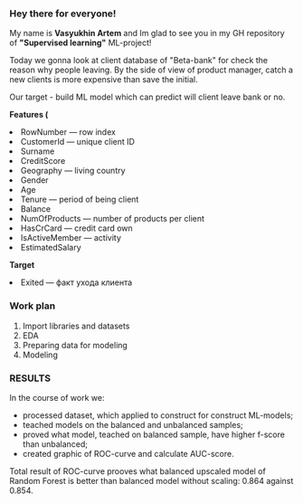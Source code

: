 <h3><b>Hey there for everyone!</b></h3>

My name is <b>Vasyukhin Artem</b> and Im glad to see you in my GH repository of <b>"Supervised learning"</b> ML-project!

Today we gonna look at client database of "Beta-bank" for check the reason why people leaving. By the side of view of product manager, catch a new clients is more expensive than save the initial.

Our target - build ML model which can predict will client leave bank or no.

<b>Features (</b>
<p>
<li>RowNumber — row index</li>
<li>CustomerId — unique client ID</li>
<li>Surname</li>
<li>CreditScore</li>
<li>Geography — living country</li>
<li>Gender</li>
<li>Age</li>
<li>Tenure — period of being client</li>
<li>Balance</li>
<li>NumOfProducts — number of products per client</li>
<li>HasCrCard — credit card own</li>
<li>IsActiveMember — activity</li>
<li>EstimatedSalary</li>
</p>

<b>Target</b>
<p>
<li>Exited — факт ухода клиента</li>
</p>

<h3><b>Work plan</b></h3>
<ol>
<li>Import libraries and datasets</li>
<li>EDA</li>
<li>Preparing data for modeling</li>
<li>Modeling</li>
</ol>

<h3><b>RESULTS</b></h3>
<p>
In the course of work we:
<ul>
<li>processed dataset, which applied to construct for construct ML-models;</li>
<li>teached models on the balanced and unbalanced samples;</li>
<li>proved what model, teached on balanced sample, have higher f-score than unbalanced;</li>
<li>created graphic of ROC-curve and calculate AUC-score. </li>
</ul>
</p>

<p>
Total result of ROC-curve prooves what balanced upscaled model of Random Forest is better than balanced model without scaling: 0.864 against 0.854.
</p

